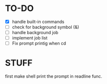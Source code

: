 # TO-DO 
 -[x] handle built-in commands
 -[ ] check for background symbol (&)
 -[ ] handle background job
 -[ ] implement job list
 -[ ] Fix prompt printig when cd

# STUFF
first make shell print the prompt in readline func.

